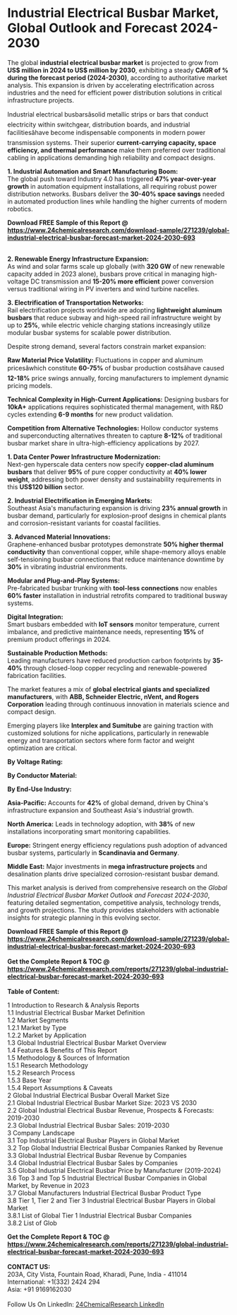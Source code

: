 <h1>Industrial Electrical Busbar Market, Global Outlook and Forecast 2024-2030</h1><p>The global <strong>industrial electrical busbar market</strong> is projected to grow from <strong>US$ million in 2024 to US$ million by 2030</strong>, exhibiting a steady <strong>CAGR of % during the forecast period (2024-2030)</strong>, according to authoritative market analysis. This expansion is driven by accelerating electrification across industries and the need for efficient power distribution solutions in critical infrastructure projects.</p><p>Industrial electrical busbarsâsolid metallic strips or bars that conduct electricity within switchgear, distribution boards, and industrial facilitiesâhave become indispensable components in modern power transmission systems. Their superior <strong>current-carrying capacity, space efficiency, and thermal performance</strong> make them preferred over traditional cabling in applications demanding high reliability and compact designs.</p><p><strong>1. Industrial Automation and Smart Manufacturing Boom:</strong><br>
The global push toward Industry 4.0 has triggered <strong>47% year-over-year growth</strong> in automation equipment installations, all requiring robust power distribution networks. Busbars deliver the <strong>30-40% space savings</strong> needed in automated production lines while handling the higher currents of modern robotics.</p><div><b>Download FREE Sample of this Report @ 
            <a href="https://www.24chemicalresearch.com/download-sample/271239/global-industrial-electrical-busbar-forecast-market-2024-2030-693">
            https://www.24chemicalresearch.com/download-sample/271239/global-industrial-electrical-busbar-forecast-market-2024-2030-693</a></b></div><br><p><strong>2. Renewable Energy Infrastructure Expansion:</strong><br>
As wind and solar farms scale up globally (with <strong>320 GW</strong> of new renewable capacity added in 2023 alone), busbars prove critical in managing high-voltage DC transmission and <strong>15-20% more efficient</strong> power conversion versus traditional wiring in PV inverters and wind turbine nacelles.</p><p><strong>3. Electrification of Transportation Networks:</strong><br>
Rail electrification projects worldwide are adopting <strong>lightweight aluminum busbars</strong> that reduce subway and high-speed rail infrastructure weight by up to <strong>25%</strong>, while electric vehicle charging stations increasingly utilize modular busbar systems for scalable power distribution.</p><p>Despite strong demand, several factors constrain market expansion:</p><p><strong>Raw Material Price Volatility:</strong> Fluctuations in copper and aluminum pricesâwhich constitute <strong>60-75%</strong> of busbar production costsâhave caused <strong>12-18%</strong> price swings annually, forcing manufacturers to implement dynamic pricing models.</p><p><strong>Technical Complexity in High-Current Applications:</strong> Designing busbars for <strong>10kA+</strong> applications requires sophisticated thermal management, with R&amp;D cycles extending <strong>6-9 months</strong> for new product validation.</p><p><strong>Competition from Alternative Technologies:</strong> Hollow conductor systems and superconducting alternatives threaten to capture <strong>8-12%</strong> of traditional busbar market share in ultra-high-efficiency applications by 2027.</p><p><strong>1. Data Center Power Infrastructure Modernization:</strong><br>
Next-gen hyperscale data centers now specify <strong>copper-clad aluminum busbars</strong> that deliver <strong>95%</strong> of pure copper conductivity at <strong>40% lower weight</strong>, addressing both power density and sustainability requirements in this <strong>US$120 billion</strong> sector.</p><p><strong>2. Industrial Electrification in Emerging Markets:</strong><br>
Southeast Asia's manufacturing expansion is driving <strong>23% annual growth</strong> in busbar demand, particularly for explosion-proof designs in chemical plants and corrosion-resistant variants for coastal facilities.</p><p><strong>3. Advanced Material Innovations:</strong><br>
Graphene-enhanced busbar prototypes demonstrate <strong>50% higher thermal conductivity</strong> than conventional copper, while shape-memory alloys enable self-tensioning busbar connections that reduce maintenance downtime by <strong>30%</strong> in vibrating industrial environments.</p><p><strong>Modular and Plug-and-Play Systems:</strong><br>
	Pre-fabricated busbar trunking with <strong>tool-less connections</strong> now enables <strong>60% faster</strong> installation in industrial retrofits compared to traditional busway systems.</p><p><strong>Digital Integration:</strong><br>
	Smart busbars embedded with <strong>IoT sensors</strong> monitor temperature, current imbalance, and predictive maintenance needs, representing <strong>15%</strong> of premium product offerings in 2024.</p><p><strong>Sustainable Production Methods:</strong><br>
	Leading manufacturers have reduced production carbon footprints by <strong>35-40%</strong> through closed-loop copper recycling and renewable-powered fabrication facilities.</p><p>The market features a mix of <strong>global electrical giants and specialized manufacturers</strong>, with <strong>ABB, Schneider Electric, nVent, and Rogers Corporation</strong> leading through continuous innovation in materials science and compact design.</p><p>Emerging players like <strong>Interplex and Sumitube</strong> are gaining traction with customized solutions for niche applications, particularly in renewable energy and transportation sectors where form factor and weight optimization are critical.</p><p><strong>By Voltage Rating:</strong></p><p><strong>By Conductor Material:</strong></p><p><strong>By End-Use Industry:</strong></p><p><strong>Asia-Pacific:</strong> Accounts for <strong>42%</strong> of global demand, driven by China's infrastructure expansion and Southeast Asia's industrial growth.</p><p><strong>North America:</strong> Leads in technology adoption, with <strong>38%</strong> of new installations incorporating smart monitoring capabilities.</p><p><strong>Europe:</strong> Stringent energy efficiency regulations push adoption of advanced busbar systems, particularly in <strong>Scandinavia and Germany</strong>.</p><p><strong>Middle East:</strong> Major investments in <strong>mega infrastructure projects</strong> and desalination plants drive specialized corrosion-resistant busbar demand.</p><p>This market analysis is derived from comprehensive research on the <em>Global Industrial Electrical Busbar Market Outlook and Forecast 2024-2030</em>, featuring detailed segmentation, competitive analysis, technology trends, and growth projections. The study provides stakeholders with actionable insights for strategic planning in this evolving sector.</p><div><b>Download FREE Sample of this Report @ 
            <a href="https://www.24chemicalresearch.com/download-sample/271239/global-industrial-electrical-busbar-forecast-market-2024-2030-693">
            https://www.24chemicalresearch.com/download-sample/271239/global-industrial-electrical-busbar-forecast-market-2024-2030-693</a></b></div><br><div><b>Get the Complete Report & TOC @ 
            <a href="https://www.24chemicalresearch.com/reports/271239/global-industrial-electrical-busbar-forecast-market-2024-2030-693">
            https://www.24chemicalresearch.com/reports/271239/global-industrial-electrical-busbar-forecast-market-2024-2030-693</a></b></div><br>
            <b>Table of Content:</b><p>1 Introduction to Research & Analysis Reports<br />
    1.1 Industrial Electrical Busbar Market Definition<br />
    1.2 Market Segments<br />
        1.2.1 Market by Type<br />
        1.2.2 Market by Application<br />
    1.3 Global Industrial Electrical Busbar Market Overview<br />
    1.4 Features & Benefits of This Report<br />
    1.5 Methodology & Sources of Information<br />
        1.5.1 Research Methodology<br />
        1.5.2 Research Process<br />
        1.5.3 Base Year<br />
        1.5.4 Report Assumptions & Caveats<br />
2 Global Industrial Electrical Busbar Overall Market Size<br />
    2.1 Global Industrial Electrical Busbar Market Size: 2023 VS 2030<br />
    2.2 Global Industrial Electrical Busbar Revenue, Prospects & Forecasts: 2019-2030<br />
    2.3 Global Industrial Electrical Busbar Sales: 2019-2030<br />
3 Company Landscape<br />
    3.1 Top Industrial Electrical Busbar Players in Global Market<br />
    3.2 Top Global Industrial Electrical Busbar Companies Ranked by Revenue<br />
    3.3 Global Industrial Electrical Busbar Revenue by Companies<br />
    3.4 Global Industrial Electrical Busbar Sales by Companies<br />
    3.5 Global Industrial Electrical Busbar Price by Manufacturer (2019-2024)<br />
    3.6 Top 3 and Top 5 Industrial Electrical Busbar Companies in Global Market, by Revenue in 2023<br />
    3.7 Global Manufacturers Industrial Electrical Busbar Product Type<br />
    3.8 Tier 1, Tier 2 and Tier 3 Industrial Electrical Busbar Players in Global Market<br />
        3.8.1 List of Global Tier 1 Industrial Electrical Busbar Companies<br />
        3.8.2 List of Glob</p><div><b>Get the Complete Report & TOC @ 
            <a href="https://www.24chemicalresearch.com/reports/271239/global-industrial-electrical-busbar-forecast-market-2024-2030-693">
            https://www.24chemicalresearch.com/reports/271239/global-industrial-electrical-busbar-forecast-market-2024-2030-693</a></b></div><br><b>CONTACT US:</b><br>
            203A, City Vista, Fountain Road, Kharadi, Pune, India - 411014<br>
            International: +1(332) 2424 294<br>
            Asia: +91 9169162030 <br><br>
            Follow Us On LinkedIn: <a href="https://www.linkedin.com/company/24chemicalresearch/">24ChemicalResearch LinkedIn</a>